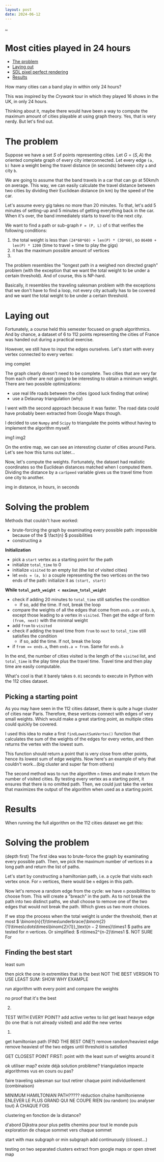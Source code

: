 ```yaml
---
layout: post
date: 2024-06-12
---
```


[..](../index.html)

# Most cities played in 24 hours

- [The problem](#1)
- [Laying out](#2)
- [SDL pixel perfect rendering](#3)
- [Results](#4)

How many cities can a band play in within only 24 hours?

This was inspired by the *Crywank* tour in which they played 16 shows in the UK, in only 24 hours.

Thinking about it, maybe there would have been a way to compute the maximum amount of cities playable at using graph theory. Yes, that is very nerdy. But let's find out.

# <a name="1"></a>The problem

Suppose we have a set $S$ of points representing cities.
Let $G = (S, A)$ the oriented complete graph of every city interconnected. Let every edge `(a, b)` have a weight being the travel distance (in seconds) between city `a` and city `b`.

We are going to assume that the band travels in a car that can go at 50km/h on average. This way, we can easily calculate the travel distance between two cities by dividing their Euclidean distance (in km) by the speed of the car.

Let's assume every gig takes no more than 20 minutes. To that, let's add 5 minutes of setting-up and 5 minutes of getting everything back in the car. When it's over, the band immediately starts to travel to the next city.

We want to find a path or sub-graph `F = (P, L)` of `G` that verifies the following conditions:
1. the total weight is less than `(24*60*60) + len(P) * (30*60)`, so `86400 + len(P) * 1200` (time to travel + time to play the gigs)
2. it has the maximum possible amount of vertices
3. 

The problem resembles the "longest path in a weighed non directed graph" problem (with the exception that we want the total weight to be under a certain threshold). And of course, this is NP-hard.

Basically, it resembles the traveling salesman problem with the exceptions that we don't have to find a loop, not every city actually has to be covered and we want the total weight to be under a certain threshold.

# <a name="2"></a>Laying out

Fortunately, a course held this semester focused on graph algorithmics. And by chance, a dataset of 6 to 112 points representing the cities of France was handed out during a practical exercise.

However, we still have to input the edges ourselves. Let's start with every vertex connected to every vertex:

img complet

The graph clearly doesn't need to be complete. Two cities that are very far from each other are not going to be interesting to obtain a minimum weight. There are two possible optimizations:
- use real life roads between the cities (good luck finding that online)
- use a Delaunay triangulation (why)

I went with the second approach because it was faster. The road data could have probably been extracted from Google Maps though.

I decided to use `Numpy` and `Scipy` to triangulate the points without having to implement the algorithm myself.

img1
img2

On the entire map, we can see an interesting cluster of cities around Paris. Let's see how this turns out later...

Now, let's compute the weights. Fortunately, the dataset had realistic coordinates so the Euclidean distances matched when I computed them. Dividing the distance by a `carSpeed` variable gives us the travel time from one city to another.

img in distance, in hours, in seconds




# <a name="3"></a>Solving the problem

Methods that couldn't have worked:
- brute-forcing the graph by examinating every possible path: impossible because of the $ \fact{n} $ possibilities
- constructing a 

**Initialization**
- pick a `start` vertex as a starting point for the path
- initialize `total_time` to 0
- initialize `visited` to an empty list (the list of visited cities)
- let `ends = (a, b)` a couple representing the two vertices on the two ends of the path: initialize it as `(start, start)`

**While `total_path_weight < maximum_total_weight`**
- check if adding 20 minutes to `total_time` still satisfies the condition
    - if so, add the time. If not, break the loop
- compare the weights of all the edges that come from `ends.a` or `ends.b`, except those leading to a vertex in `visited`. Then get the edge of form `(from, next)` with the minimal weight
- add `from` to `visited`
- check if adding the travel time from `from` to `next` to `total_time` still satisfies the condition
    - if so, add the time. If not, break the loop
- if `from == ends.a`, then `ends.a = from`. Same for `ends.b`
    
In the end, the number of cities visited is the length of the `visited` list, and `total_time` is the play time plus the travel time. Travel time and then play time are easily computable.

What's cool is that it barely takes `0.01` seconds to execute in Python with the 112 cities dataset.

## Picking a starting point

As you may have seen in the 112 cities dataset, there is quite a huge cluster of cities near Paris. Therefore, these vertices connect with edges of very small weights. Which would make a great starting point, as multiple cities could quickly be covered.

I used this idea to make a first `findLowestSumVertex()` function that calculates the sum of the weights of the edges for every vertex, and then returns the vertex with the lowest sum.

This function should return a point that is very close from other points, hence its lowest sum of edge weights. Now here's an example of why that couldn't work...(big cluster and super far from others)

The second method was to run the algorithm `n` times and make it return the number of visited cities. By testing every vertex as a starting point, it ensures that there is no omitted path. Then, we could just take the vertex that maximizes the output of the algorithm when used as a starting point.

# <a name="4"></a>Results

When running the full algorithm on the 112 cities dataset we get this:






# Solving the problem

(depth first)
The first idea was to brute-force the graph by examinating every possible path. Then, we pick the maximum number of vertices in a long path and return the list of paths.

Let's start by constructing a hamiltonian path, i.e. a cycle that visits each vertex once. For `n` vertices, there would be `n` edges in this path.

Now let's remove a random edge from the cycle: we have `n` possibilities to choose from.
This will create a "breach" in the path. As to not break the path into two distinct paths, we shall choose to remove one of the two edges that would not break the path.
Which gives us two more choices.

If we stop the process when the total weight is under the threshold, then at most $ \binom{n}{1}\times\underbrace{\binom{2}{1}\times\cdots\times\binom{2}{1}}_\text{$n-2$ times}\times1 $ paths are tested for $n$ vertices. Or simplified: $ n\times2^{n-2}\times1 $.
NOT SURE
For 

## Finding the best start

least sum

then pick the one in extremities that is the best
NOT THE BEST VERSION TO USE LEAST SUM: SHOW WHY EXAMPLE


run algorithm with every point and compare the weights

no proof that it's the best


2.
TEST WITH EVERY POINT?
add active vertex to list
get least heavye edge (to one that is not already visited) and add the new vertex

1.
get hamiltonian path (FIND THE BEST ONE?)
remove random/heaviest edge
remove heaviest of the two edges until threshold is satisfied

GET CLOSEST POINT FIRST:
point with the least sum of weights around it




ok utiliser map?
existe déjà solution problème?
triangulation impacte algorithmes vus en cours ou pas?

faire traveling salesman sur tout
retirer chaque point individuellement (combinaison)


MINIMUM HAMILTONIAN PATH?????
réduction chaîne hamiltonienne ENLEVER LE PLUS GRAND QUI NE COUPE RIEN (ou random) (ou analyser tout) À CHAQUE FOIS

clustering en fonction de la distance?

d'abord Dijkstra pour plus petits chemins pour tout le monde
puis exploration de chaque sommet vers chaque sommet

start with max subgraph or min subgraph
add continuously (closest...)

testing on two separated clusters
extract from google maps or open street map